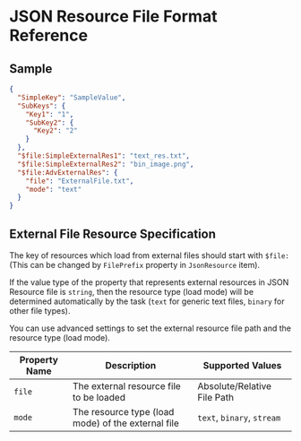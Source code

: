 # JSON Resource File Format Reference

## Sample

```json
{
  "SimpleKey": "SampleValue",
  "SubKeys": {
    "Key1": "1",
    "SubKey2": {
      "Key2": "2"
    }
  },
  "$file:SimpleExternalRes1": "text_res.txt",
  "$file:SimpleExternalRes2": "bin_image.png",
  "$file:AdvExternalRes": {
    "file": "ExternalFile.txt",
    "mode": "text"
  }
}
```

## External File Resource Specification

The key of resources which load from external files should start with `$file:` (This can be changed by `FilePrefix`
property in `JsonResource` item).

If the value type of the property that represents external resources in JSON Resource file is `string`, then the
resource type (load mode) will be determined automatically by the task (`text` for generic text files, `binary` for
other file types).

You can use advanced settings to set the external resource file path and the resource type (load mode).

| Property Name | Description                                        | Supported Values            |
|---------------|----------------------------------------------------|-----------------------------|
| `file`        | The external resource file to be loaded            | Absolute/Relative File Path |
| `mode`        | The resource type (load mode) of the external file | `text`, `binary`, `stream`  | 
